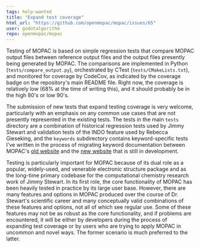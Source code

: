 ```yaml
---
tags: help-wanted
title: "Expand test coverage"
html_url: "https://github.com/openmopac/mopac/issues/65"
user: godotalgorithm
repo: openmopac/mopac
---
```


Testing of MOPAC is based on simple regression tests that compare MOPAC output files between reference output files and the output files presently being generated by MOPAC. The comparisons are implemented in Python (`tests/compare_output.py`), orchestrated by CTest (`tests/CMakeLists.txt`), and monitored for coverage by CodeCov, as indicated by the coverage badge on the repository's main README file. Right now, the coverage is relatively low (68% at the time of writing this), and it should probably be in the high 80's or low 90's.

The submission of new tests that expand testing coverage is very welcome, particularly with an emphasis on any common use cases that are not presently represented in the existing tests. The tests in the main `tests` directory are a combination of historical regression tests used by Jimmy Stewart and validation tests of the INDO feature used by Rebecca Gieseking, and the `keywords` subdirectory contains keyword-specific tests I've written in the process of migrating keyword documentation between MOPAC's [old website](http://openmopac.net) and the [new website](https://openmopac.github.io) that is still in development.

Testing is particularly important for MOPAC because of its dual role as a popular, widely-used, and venerable electronic structure package and as the long-time primary codebase for the computational chemistry research work of Jimmy Stewart. In its first role, the core functionality of MOPAC has been heavily tested in practice by its large user base. However, there are many features and options in MOPAC produced over the course of Dr. Stewart's scientific career and many conceptually valid combinations of these features and options, not all of which see regular use. Some of these features may not be as robust as the core functionality, and if problems are encountered, it will be either by developers during the process of expanding test coverage or by users who are trying to apply MOPAC in uncommon and novel ways. The former scenario is much preferred to the latter.